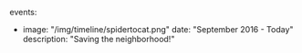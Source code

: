 events:
  - image: "/img/timeline/spidertocat.png"
    date: "September 2016 - Today"
    description: "Saving the neighborhood!"
